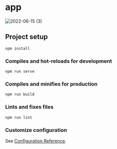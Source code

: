 # app


![2022-06-15 (3)](https://user-images.githubusercontent.com/50320663/173706310-85e4e8a0-e1e9-41e0-b634-d04866d2bf32.png)


## Project setup
```
npm install
```

### Compiles and hot-reloads for development
```
npm run serve
```

### Compiles and minifies for production
```
npm run build
```

### Lints and fixes files
```
npm run lint
```

### Customize configuration
See [Configuration Reference](https://cli.vuejs.org/config/).
